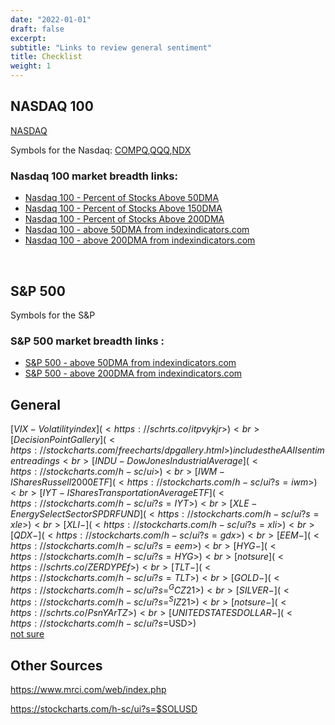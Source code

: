 ```yaml
---
date: "2022-01-01"
draft: false
excerpt:
subtitle: "Links to review general sentiment"
title: Checklist
weight: 1
---
```


 
## NASDAQ 100

[NASDAQ](<https://www.nasdaq.com/>)

Symbols for the Nasdaq: [COMPQ](<https://schrts.co/bPcZMrRF>),[QQQ](<https://schrts.co/ibqGvDCU>),[NDX](<https://schrts.co/daGJVDzy>) 

### Nasdaq 100 market breadth links:   

+ [Nasdaq 100 - Percent of Stocks Above 50DMA](<https://schrts.co/HYXTNCKZ>) 
+ [Nasdaq 100 - Percent of Stocks Above 150DMA](<https://schrts.co/yJnabEGb> ) <br>
+ [Nasdaq 100 - Percent of Stocks Above 200DMA](<https://schrts.co/VXKhDkvg>) <br>
+ [Nasdaq 100 - above 50DMA from indexindicators.com](<https://www.indexindicators.com/charts/nasdaq100-vs-nasdaq100-stocks-above-50d-sma-params-x-x-x-x/>) <br>
+ [Nasdaq 100 - above 200DMA from indexindicators.com](<https://www.indexindicators.com/charts/nasdaq100-vs-nasdaq100-stocks-above-200d-sma-params-x-x-x-x/>)

<br>

## S&P 500 

Symbols for the S&P

### S&P 500 market breadth links : 

+ [S&P 500 - above 50DMA from indexindicators.com](<https://www.indexindicators.com/charts/sp500-vs-sp500-stocks-above-50d-sma-params-x-x-x-x/>) <br>
+ [S&P 500 - above 200DMA from indexindicators.com](<https://www.indexindicators.com/charts/sp500-vs-sp500-stocks-above-200d-sma-params-x-x-x-x/>)




## General


[$VIX - Volatility index](<https://schrts.co/itpvykjr>) <br>
[Decision Point Gallery](<https://stockcharts.com/freecharts/dpgallery.html>) includes the AAII sentiment readings <br>
[INDU - Dow Jones Industrial Average](<https://stockcharts.com/h-sc/ui>) <br>
[IWM - IShares Russell 2000 ETF](<https://stockcharts.com/h-sc/ui?s=iwm>)<br>
[IYT - IShares Transportation Average ETF](<https://stockcharts.com/h-sc/ui?s=IYT>) <br>
[XLE - Energy Select Sector SPDR FUND](<https://stockcharts.com/h-sc/ui?s=xle>) <br>
[XLI - ](<https://stockcharts.com/h-sc/ui?s=xli>)<br>
[QDX - ](<https://stockcharts.com/h-sc/ui?s=gdx>)<br>
[EEM - ](<https://stockcharts.com/h-sc/ui?s=eem>)<br>
[HYG - ](<https://stockcharts.com/h-sc/ui?s=HYG>)<br>
[not sure ](<https://schrts.co/ZERDYPEf>)<br>
[TLT -](<https://stockcharts.com/h-sc/ui?s=TLT>) <br>
[GOLD -](<https://stockcharts.com/h-sc/ui?s=^GCZ21>) <br>
[SILVER -](<https://stockcharts.com/h-sc/ui?s=^SIZ21>) <br>
[not sure -](<https://schrts.co/PsnYArTZ>)<br>
[UNITED STATES DOLLAR - ](<https://stockcharts.com/h-sc/ui?s=$USD>)<br>
[not sure ](<https://schrts.co/BxuUaZPA>)<br>






## Other Sources 


https://www.mrci.com/web/index.php






https://stockcharts.com/h-sc/ui?s=$SOLUSD


